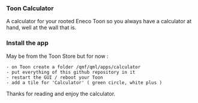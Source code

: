 ### Toon Calculator

A calculator for your rooted Eneco Toon so you always have a calculator at hand, well at the wall that is.

### Install the app

May be from the Toon Store but for now :

    - on Toon create a folder /qmf/qml/apps/calculator
    - put everything of this github repository in it
    - restart the GUI / reboot your Toon
    - add a tile for 'Calculator' ( green circle, white plus )

Thanks for reading and enjoy the calculator.
